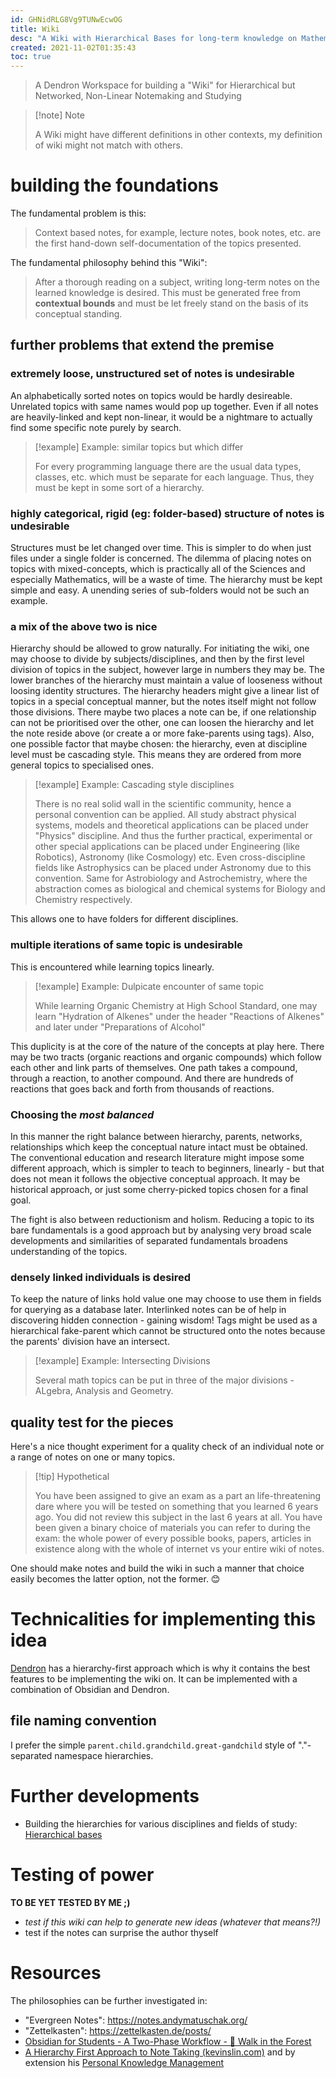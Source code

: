 ```yaml
---
id: GHNidRLG8Vg9TUNwEcwOG
title: Wiki
desc: "A Wiki with Hierarchical Bases for long-term knowledge on Mathematics and Sciences"
created: 2021-11-02T01:35:43
toc: true
---
```


> A Dendron Workspace for building a "Wiki" for Hierarchical but Networked, Non-Linear Notemaking and Studying

> [!note] Note
> 
> A Wiki might have different definitions in other contexts, my definition of wiki might not match with others.

# building the foundations

The fundamental problem is this:

> Context based notes, for example, lecture notes, book notes, etc. are the first hand-down self-documentation of the topics presented.

The fundamental philosophy behind this "Wiki":
> After a thorough reading on a subject, writing long-term notes on the learned knowledge is desired. This must be generated free from **contextual bounds** and must be let freely stand on the basis of its conceptual standing.

## further problems that extend the premise

### extremely loose, unstructured set of notes is undesirable
An alphabetically sorted notes on topics would be hardly desireable. Unrelated topics with same names would pop up together. Even if all notes are heavily-linked and kept non-linear, it would be a nightmare to actually find some specific note purely by search.

> [!example] Example: similar topics but which differ
> 
> For every programming language there are the usual data types, classes, etc. which must be separate for each language.
Thus, they must be kept in some sort of a hierarchy.

### highly categorical, rigid (eg: folder-based) structure of notes is undesirable
Structures must be let changed over time. This is simpler to do when just files under a single folder is concerned.
The dilemma of placing notes on topics with mixed-concepts, which is practically all of the Sciences and especially Mathematics, will be a waste of time. The hierarchy must be kept simple and easy. A unending series of sub-folders would not be such an example.

### a mix of the above two is nice
Hierarchy should be allowed to grow naturally. For initiating the wiki, one may choose to divide by subjects/disciplines, and then by the first level division of topics in the subject, however large in numbers they may be. 
The lower branches of the hierarchy must maintain a value of looseness without loosing identity structures. The hierarchy headers might give a linear list of topics in a special conceptual manner, but the notes itself might not follow those divisions.
There maybe two places a note can be, if one relationship can not be prioritised over the other, one can loosen the hierarchy and let the note reside above (or create a or more fake-parents using tags).
Also, one possible factor that maybe chosen: the hierarchy, even at discipline level must be cascading style. This means they are ordered from more general topics to specialised ones.

> [!example] Example: Cascading style disciplines
> 
> There is no real solid wall in the scientific community, hence a personal convention can be applied. All study abstract physical systems, models and theoretical applications can be placed under "Physics" discipline. And thus the further practical, experimental or other special applications can be placed under Engineering (like Robotics), Astronomy (like Cosmology) etc. Even cross-discipline fields like Astrophysics can be placed under Astronomy due to this convention. Same for Astrobiology and Astrochemistry, where the abstraction comes as biological and chemical systems for Biology and Chemistry respectively.

This allows one to have folders for different disciplines.
### multiple iterations of same topic is undesirable
This is encountered while learning topics linearly.

> [!example] Example: Dulpicate encounter of same topic
> 
> While learning Organic Chemistry at High School Standard, one may learn "Hydration of Alkenes" under the header "Reactions of Alkenes" and later under "Preparations of Alcohol"

This duplicity is at the core of the nature of the concepts at play here. There may be two tracts (organic reactions and organic compounds) which follow each other and link parts of themselves. One path takes a compound, through a reaction, to another compound. And there are hundreds of reactions that goes back and forth from thousands of reactions.

### Choosing the _most balanced_
In this manner the right balance between hierarchy, parents, networks, relationships which keep the conceptual nature intact must be obtained. The conventional education and research literature might impose some different approach, which is simpler to teach to beginners, linearly - but that does not mean it follows the objective conceptual approach. It may be historical approach, or just some cherry-picked topics chosen for a final goal.

The fight is also between reductionism and holism. Reducing a topic to its bare fundamentals is a good approach but by analysing very broad scale developments and similarities of separated fundamentals broadens understanding of the topics.

### densely linked individuals is desired
To keep the nature of links hold value one may choose to use them in fields for querying as a database later. 
Interlinked notes can be of help in discovering hidden connection - gaining wisdom!
Tags might be used as a hierarchical fake-parent which cannot be structured onto the notes because the parents' division have an intersect.

> [!example] Example: Intersecting Divisions
>
> Several math topics can be put in three of the major divisions - ALgebra, Analysis and Geometry.


## quality test for the pieces

Here's a nice thought experiment for a quality check of an individual note or a range of notes on one or many topics.

> [!tip] Hypothetical
> 
> You have been assigned to give an exam as a part an life-threatening dare where you will be tested on something that you learned 6 years ago. You did not review this subject in the last 6 years at all. You have been given a binary choice of materials you can refer to during the exam: the whole power of every possible books, papers, articles in existence along with the whole of internet vs your entire wiki of notes.

One should make notes and build the wiki in such a manner that choice easily becomes the latter option, not the former. 😊


# Technicalities for implementing this idea

[Dendron](https://dendron.so) has a hierarchy-first approach which is why it contains the best features to be implementing the wiki on. It can be implemented with a combination of Obsidian and Dendron.

## file naming convention
I prefer the simple `parent.child.grandchild.great-gandchild` style of "."-separated namespace hierarchies.


# Further developments
- Building the hierarchies for various disciplines and fields of study: [Hierarchical bases](academic-curation.workstation.wiki.hierarchical-bases)

# Testing of power
**TO BE YET TESTED BY ME ;)**

- *test if this wiki can help to generate new ideas (whatever that means?!)*
- test if the notes can surprise the author thyself

# Resources
The philosophies can be further investigated in:
- "Evergreen Notes": https://notes.andymatuschak.org/
- "Zettelkasten": https://zettelkasten.de/posts/
- [Obsidian for Students - A Two-Phase Workflow - 🌳 Walk in the Forest](https://walkintheforest.com/Content/Posts/Obsidian+for+Students+-+A+Two-Phase+Workflow)
- [A Hierarchy First Approach to Note Taking (kevinslin.com)](https://www.kevinslin.com/notes/3dd58f62-fee5-4f93-b9f1-b0f0f59a9b64/) and by extension his [Personal Knowledge Management](https://www.kevinslin.com/notes/e9c72b4f-adb8-4f15-a6aa-9f9d81538561/)
